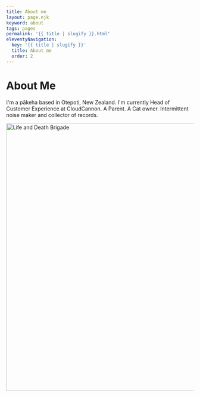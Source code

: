 ```yaml
---
title: About me
layout: page.njk
keyword: about
tags: pages
permalink: '{{ title | slugify }}.html'
eleventyNavigation:
  key: '{{ title | slugify }}'
  title: About me
  order: 2
---
```

# About Me

I'm a pākeha based in Otepoti, New Zealand. I'm currently Head of Customer Experience at CloudCannon. A Parent. A Cat owner. Intermittent noise maker and collector of records.

[<img alt="Life and Death Brigade" width="1276" height="717" src="img/snip20230317-17.png" />](https://www.youtube.com/watch?v=4-oQencpvfI)